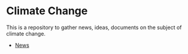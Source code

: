 # Climate Change
This is a repository to gather news, ideas, documents 
on the subject of climate change.

- [News](./news.md)
